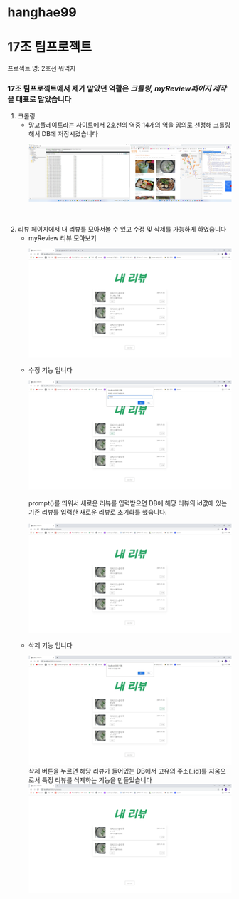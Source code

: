 # hanghae99

<h1>17조 팀프로젝트</h1>
프로젝트 명: 2호선 뭐먹지
<h3>17조 팀프로젝트에서 제가 맡았던 역활은 <b><i>크롤링, myReview페이지 제작</i></b> 을 대표로 맡았습니다</h3>
<ol type="1">
    <li> 크롤링
        <ul>
            <li>망고플레이트라는 사이트에서 2호선의 역중 14개의 역을 임의로 선정해 크롤링해서 DB에 저장시켰습니다

![crowling](static/img/readME/crowling.jpg)<br><br><br>
        </ul>
    <li> 리뷰 페이지에서 내 리뷰를 모아서볼 수 있고 수정 및 삭제를 가능하게 하였습니다
        <ul>
            <li>myReview 리뷰 모아보기</li>
        
![myReview](static/img/readME/myReview.jpg)
    <li>수정 기능 입니다</li>

![modify](static/img/readME/modify.jpg)
<br><br>prompt()를 띄워서 새로운 리뷰를 입력받으면 
DB에 해당 리뷰의 id값에 있는 기존 리뷰를 입력한 새로운 리뷰로 초기화를 했습니다.<br><br>
![modify](static/img/readME/modify2.jpg)
    <li>삭제 기능 입니다</li>

![modify](static/img/readME/delete.jpg)
삭제 버튼을 누르면 해당 리뷰가 들어있는 DB에서 고유의 주소(_id)를 지움으로서 특정 리뷰를 삭제하는 기능을 만들었습니다
![modify](static/img/readME/delete2.png)
        </ul>
</oi>










